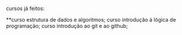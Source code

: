  cursos já feitos:

**curso estrutura de dados e algoritmos;
curso introdução à lógica de programação;
curso introdução ao git e ao github;

